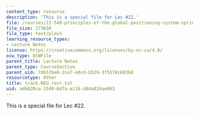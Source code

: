 ```yaml
---
content_type: resource
description: 'This is a special file for Lec #22.'
file: /courses/12-540-principles-of-the-global-positioning-system-spring-2012/adb820ca15496d7ae116d84a824ae963_track.NEU.rovr.txt
file_size: 273638
file_type: text/plain
learning_resource_types:
- Lecture Notes
license: https://creativecommons.org/licenses/by-nc-sa/4.0/
ocw_type: OCWFile
parent_title: Lecture Notes
parent_type: CourseSection
parent_uid: 7db57be8-2ce7-e0cd-b529-3f5578c683b0
resourcetype: Other
title: track.NEU.rovr.txt
uid: adb820ca-1549-6d7a-e116-d84a824ae963
---
```

This is a special file for Lec #22.